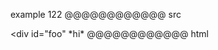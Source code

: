 example 122
@@@@@@@@@@@@ src
<div id="foo"
*hi*
@@@@@@@@@@@@ xml
<?xml version="1.0" encoding="UTF-8"?>
<!DOCTYPE document SYSTEM "CommonMark.dtd">
<document xmlns="http://commonmark.org/xml/1.0">
  <html_block>&lt;div id=&quot;foo&quot;
*hi*
</html_block>
</document>
@@@@@@@@@@@@ html
<div id="foo"
*hi*
@@@@@@@@@@@@
